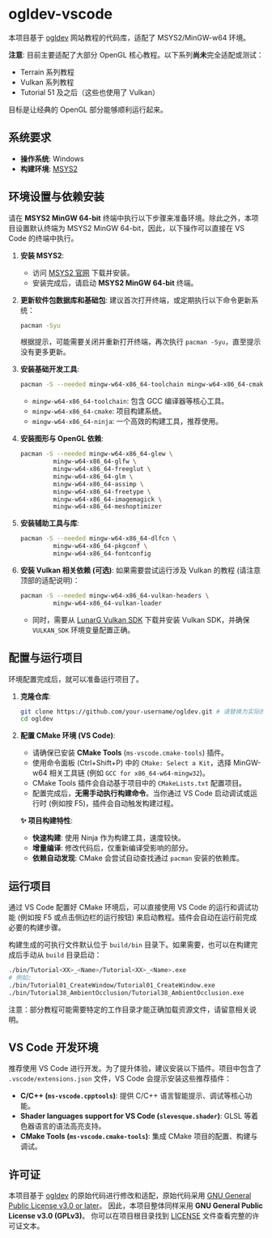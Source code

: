 # ogldev-vscode

本项目基于 [ogldev](https://www.ogldev.org/index.html) 网站教程的代码库，适配了 MSYS2/MinGW-w64 环境。

**注意**: 目前主要适配了大部分 OpenGL 核心教程。以下系列**尚未**完全适配或测试：
*   Terrain 系列教程
*   Vulkan 系列教程
*   Tutorial 51 及之后（这些也使用了 Vulkan）

目标是让经典的 OpenGL 部分能够顺利运行起来。

## 系统要求

*   **操作系统**: Windows
*   **构建环境**: [MSYS2](https://www.msys2.org/)

## 环境设置与依赖安装

请在 **MSYS2 MinGW 64-bit** 终端中执行以下步骤来准备环境。除此之外，本项目设置默认终端为 MSYS2 MinGW 64-bit，因此，以下操作可以直接在 VS Code 的终端中执行。

1.  **安装 MSYS2**:
    *   访问 [MSYS2 官网](https://www.msys2.org/) 下载并安装。
    *   安装完成后，请启动 **MSYS2 MinGW 64-bit** 终端。

2.  **更新软件包数据库和基础包**:
    建议首次打开终端，或定期执行以下命令更新系统：
    ```bash
    pacman -Syu
    ```
    根据提示，可能需要关闭并重新打开终端，再次执行 `pacman -Syu`，直至提示没有更多更新。

3.  **安装基础开发工具**:
    ```bash
    pacman -S --needed mingw-w64-x86_64-toolchain mingw-w64-x86_64-cmake mingw-w64-x86_64-ninja
    ```
    *   `mingw-w64-x86_64-toolchain`: 包含 GCC 编译器等核心工具。
    *   `mingw-w64-x86_64-cmake`: 项目构建系统。
    *   `mingw-w64-x86_64-ninja`: 一个高效的构建工具，推荐使用。

4.  **安装图形与 OpenGL 依赖**:
    ```bash
    pacman -S --needed mingw-w64-x86_64-glew \
             mingw-w64-x86_64-glfw \
             mingw-w64-x86_64-freeglut \
             mingw-w64-x86_64-glm \
             mingw-w64-x86_64-assimp \
             mingw-w64-x86_64-freetype \
             mingw-w64-x86_64-imagemagick \
             mingw-w64-x86_64-meshoptimizer
    ```

5.  **安装辅助工具与库**:
    ```bash
    pacman -S --needed mingw-w64-x86_64-dlfcn \
             mingw-w64-x86_64-pkgconf \
             mingw-w64-x86_64-fontconfig
    ```

6.  **安装 Vulkan 相关依赖 (可选)**:
    如果需要尝试运行涉及 Vulkan 的教程 (请注意顶部的适配说明)：
    ```bash
    pacman -S --needed mingw-w64-x86_64-vulkan-headers \
             mingw-w64-x86_64-vulkan-loader
    ```
    *   同时，需要从 [LunarG Vulkan SDK](https://vulkan.lunarg.com/sdk/home) 下载并安装 Vulkan SDK，并确保 `VULKAN_SDK` 环境变量配置正确。

## 配置与运行项目

环境配置完成后，就可以准备运行项目了。

1.  **克隆仓库**:
    ```bash
    git clone https://github.com/your-username/ogldev.git # 请替换为实际的仓库地址
    cd ogldev
    ```

2.  **配置 CMake 环境 (VS Code)**:
    *   请确保已安装 **CMake Tools** (`ms-vscode.cmake-tools`) 插件。
    *   使用命令面板 (Ctrl+Shift+P) 中的 `CMake: Select a Kit`，选择 MinGW-w64 相关工具链 (例如 `GCC for x86_64-w64-mingw32`)。
    *   CMake Tools 插件会自动基于项目中的 `CMakeLists.txt` 配置项目。
    *   配置完成后，**无需手动执行构建命令**。当你通过 VS Code 启动调试或运行时 (例如按 F5)，插件会自动触发构建过程。

    **✨ 项目构建特性**:
    *   **快速构建**: 使用 Ninja 作为构建工具，速度较快。
    *   **增量编译**: 修改代码后，仅重新编译受影响的部分。
    *   **依赖自动发现**: CMake 会尝试自动查找通过 `pacman` 安装的依赖库。

## 运行项目

通过 VS Code 配置好 CMake 环境后，可以直接使用 VS Code 的运行和调试功能 (例如按 F5 或点击侧边栏的运行按钮) 来启动教程。插件会自动在运行前完成必要的构建步骤。

构建生成的可执行文件默认位于 `build/bin` 目录下。如果需要，也可以在构建完成后手动从 `build` 目录启动：

```bash
./bin/Tutorial<XX>_<Name>/Tutorial<XX>_<Name>.exe
# 例如:
./bin/Tutorial01_CreateWindow/Tutorial01_CreateWindow.exe
./bin/Tutorial38_AmbientOcclusion/Tutorial38_AmbientOcclusion.exe
```
注意：部分教程可能需要特定的工作目录才能正确加载资源文件，请留意相关说明。

## VS Code 开发环境

推荐使用 VS Code 进行开发。为了提升体验，建议安装以下插件。项目中包含了 `.vscode/extensions.json` 文件，VS Code 会提示安装这些推荐插件：

*   **C/C++ (`ms-vscode.cpptools`)**: 提供 C/C++ 语言智能提示、调试等核心功能。
*   **Shader languages support for VS Code (`slevesque.shader`)**: GLSL 等着色器语言的语法高亮支持。
*   **CMake Tools (`ms-vscode.cmake-tools`)**: 集成 CMake 项目的配置、构建与调试。

## 许可证

本项目基于 [ogldev](http://ogldev.atspace.co.uk/) 的原始代码进行修改和适配，原始代码采用 [GNU General Public License v3.0 or later](http://www.gnu.org/licenses/gpl-3.0.html)。
因此，本项目整体同样采用 **GNU General Public License v3.0 (GPLv3)**。
你可以在项目根目录找到 [LICENSE](LICENSE) 文件查看完整的许可证文本。
